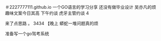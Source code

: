 ＃2227777111.github.io
一个GO语言的学习分享
还没有做毕业设计 
吴亦凡的烦
趣味文案今日其高
下午约谈
虎牙主管约谈
4

来了点思路
。
3434 
【晚上
蟒蛇一堆问题真的烦

准备写一个go驾考系统
